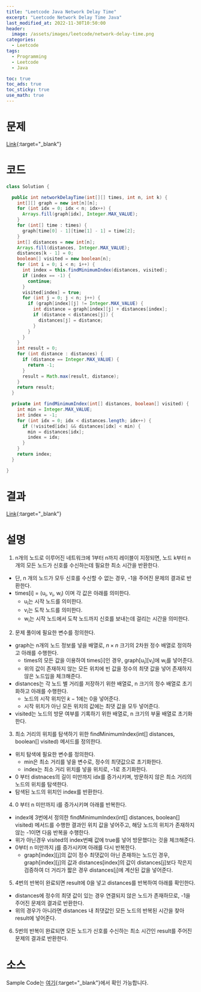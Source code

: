 ```yaml
---
title: "Leetcode Java Network Delay Time"
excerpt: "Leetcode Network Delay Time Java"
last_modified_at: 2022-11-30T10:50:00
header:
  image: /assets/images/leetcode/network-delay-time.png
categories:
  - Leetcode
tags:
  - Programming
  - Leetcode
  - Java

toc: true
toc_ads: true
toc_sticky: true
use_math: true
---
```

# 문제
[Link](https://leetcode.com/problems/network-delay-time){:target="_blank"}

# 코드
```java
class Solution {

  public int networkDelayTime(int[][] times, int n, int k) {
    int[][] graph = new int[n][n];
    for (int idx = 0; idx < n; idx++) {
      Arrays.fill(graph[idx], Integer.MAX_VALUE);
    }
    for (int[] time : times) {
      graph[time[0] - 1][time[1] - 1] = time[2];
    }
    int[] distances = new int[n];
    Arrays.fill(distances, Integer.MAX_VALUE);
    distances[k - 1] = 0;
    boolean[] visited = new boolean[n];
    for (int i = 0; i < n; i++) {
      int index = this.findMinimumIndex(distances, visited);
      if (index == -1) {
        continue;
      }
      visited[index] = true;
      for (int j = 0; j < n; j++) {
        if (graph[index][j] != Integer.MAX_VALUE) {
          int distance = graph[index][j] + distances[index];
          if (distance < distances[j]) {
            distances[j] = distance;
          }
        }
      }
    }
    int result = 0;
    for (int distance : distances) {
      if (distance == Integer.MAX_VALUE) {
        return -1;
      }
      result = Math.max(result, distance);
    }
    return result;
  }

  private int findMinimumIndex(int[] distances, boolean[] visited) {
    int min = Integer.MAX_VALUE;
    int index = -1;
    for (int idx = 0; idx < distances.length; idx++) {
      if (!visited[idx] && distances[idx] < min) {
        min = distances[idx];
        index = idx;
      }
    }
    return index;
  }

}
```

# 결과
[Link](https://leetcode.com/submissions/detail/852045368/){:target="_blank"}

# 설명
1. n개의 노드로 이루어진 네트워크에 1부터 n까지 레이블이 지정되면, 노드 k부터 n개의 모든 노드가 신호를 수신하는데 필요한 최소 시간을 반환한다.
- 단, n 개의 노드가 모두 신호를 수신할 수 없는 경우, -1을 주어진 문제의 결과로 반환한다.
- times[i] = (u<sub>i</sub>, v<sub>i</sub>, w<sub>i</sub>) 이며 각 값은 아래를 의미한다.
  - u<sub>i</sub>는 시작 노드를 의미한다.
  - v<sub>i</sub>는 도착 노드를 의미한다.
  - w<sub>i</sub>는 시작 노드에서 도착 노드까지 신호를 보내는데 걸리는 시간을 의미한다.

2. 문제 풀이에 필요한 변수를 정의한다.
- graph는 n개의 노드 정보를 넣을 배열로, $n \times n$ 크기의 2차원 정수 배열로 정의하고 아래를 수행한다.
  - times의 모든 값을 이용하여 times[i]인 경우, graph[u<sub>i</sub>][v<sub>i</sub>]에 w<sub>i</sub>를 넣어준다.
  - 위의 값이 존재하지 않는 모든 위치에 빈 값을 정수의 최댓 값을 넣어 존재하지 않은 노드임을 체크해준다.
- distances는 각 노드 별 거리를 저장하기 위한 배열로, n 크기의 정수 배열로 초기화하고 아래를 수행한다.
  - 노드의 시작 위치인 $k - 1$에는 0을 넣어준다.
  - 시작 위치가 아닌 모든 위치의 값에는 최댓 값을 모두 넣어준다.
- visited는 노드의 방문 여부를 기록하기 위한 배열로, n 크기의 부울 배열로 초기화한다.

3. 최소 거리의 위치를 탐색하기 위한 findMinimumIndex(int[] distances, boolean[] visited) 메서드를 정의한다.
- 위치 탐색에 필요한 변수를 정의한다.
  - min은 최소 거리를 넣을 변수로, 정수의 최댓값으로 초기화한다.
  - index는 최소 거리 위치를 넣을 위치로, -1로 초기화한다.
- 0 부터 distnaces의 길이 미만까지 idx를 증가시키며, 방문하지 않은 최소 거리의 노드의 위치를 탐색한다.
- 탐색된 노드의 위치인 index를 반환한다.

4. 0 부터 n 미만까지 i를 증가시키며 아래를 반복한다.
- index에 3번에서 정의한 findMinimumIndex(int[] distances, boolean[] visited) 메서드를 수행한 결과인 위치 값을 넣어주고, 해당 노드의 위치가 존재하지 않는 -1이면 다음 반복을 수행한다.
- 위가 아닌경우 visited의 index번째 값에 true를 넣어 방문했다는 것을 체크해준다.
- 0부터 n 미만까지 j를 증가시키며 아래를 다시 반복한다.
  - graph[index][j]의 값이 정수 최댓값이 아닌 존재하는 노드인 경우, graph[index][j]의 값과 distances[index]의 값이 distances[j]보다 작은지 검증하여 더 거리가 짧은 경우 distances[j]에 계산된 값을 넣어준다.

5. 4번의 반복이 완료되면 result에 0을 넣고 distances를 반복하여 아래를 확인한다.
- distances에 정수의 최댓 값이 있는 경우 연결되지 않은 노드가 존재하므로, -1을 주어진 문제의 결과로 반환한다.
- 위의 경우가 아니라면 distances 내 최댓값인 모든 노드의 반복된 시간을 찾아 result에 넣어준다.

6. 5번의 반복이 완료되면 모든 노드가 신호를 수신하는 최소 시간인 result를 주어진 문제의 결과로 반환한다.

# 소스
Sample Code는 [여기](https://github.com/GracefulSoul/leetcode/blob/master/src/main/java/gracefulsoul/problems/NetworkDelayTime.java){:target="_blank"}에서 확인 가능합니다.